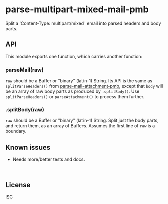 ﻿
<!--#echo json="package.json" key="name" underline="=" -->
parse-multipart-mixed-mail-pmb
==============================
<!--/#echo -->

<!--#echo json="package.json" key="description" -->
Split a &#39;Content-Type: multipart/mixed&#39; email into parsed headers and
body parts.
<!--/#echo -->



API
---

This module exports one function, which carries another function:

### parseMail(raw)

`raw` should be a Buffer or "binary" (latin-1) String.
Its API is the same as `splitParseHeaders()` from
[parse-mail-attachment-pmb][matt],
except that `body` will be an array of raw body parts as produced by
`.splitBody()`.
Use `splitParseHeaders()` or `parseAttachment()` to process them further.



### .splitBody(raw)

`raw` should be a Buffer or "binary" (latin-1) String.
Split just the body parts, and return them, as an array of Buffers.
Assumes the first line of `raw` is a boundary.






<!--#toc stop="scan" -->



Known issues
------------

* Needs more/better tests and docs.




&nbsp;

  [matt]: https://github.com/mk-pmb/parse-mail-attachment-pmb-js

License
-------
<!--#echo json="package.json" key=".license" -->
ISC
<!--/#echo -->
